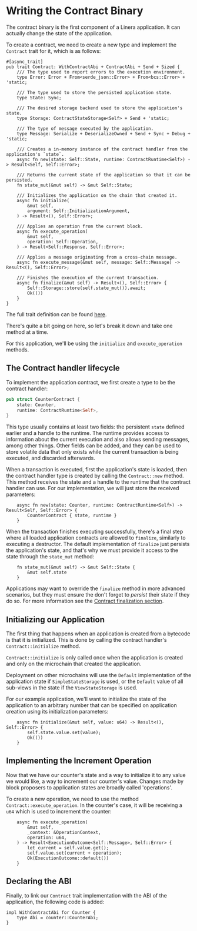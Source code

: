 # Writing the Contract Binary

The contract binary is the first component of a Linera application. It can
actually change the state of the application.

To create a contract, we need to create a new type and implement the `Contract`
trait for it, which is as follows:

```rust,ignore
#[async_trait]
pub trait Contract: WithContractAbi + ContractAbi + Send + Sized {
    /// The type used to report errors to the execution environment.
    type Error: Error + From<serde_json::Error> + From<bcs::Error> + 'static;

    /// The type used to store the persisted application state.
    type State: Sync;

    /// The desired storage backend used to store the application's state.
    type Storage: ContractStateStorage<Self> + Send + 'static;

    /// The type of message executed by the application.
    type Message: Serialize + DeserializeOwned + Send + Sync + Debug + 'static;

    /// Creates a in-memory instance of the contract handler from the application's `state`.
    async fn new(state: Self::State, runtime: ContractRuntime<Self>) -> Result<Self, Self::Error>;

    /// Returns the current state of the application so that it can be persisted.
    fn state_mut(&mut self) -> &mut Self::State;

    /// Initializes the application on the chain that created it.
    async fn initialize(
        &mut self,
        argument: Self::InitializationArgument,
    ) -> Result<(), Self::Error>;

    /// Applies an operation from the current block.
    async fn execute_operation(
        &mut self,
        operation: Self::Operation,
    ) -> Result<Self::Response, Self::Error>;

    /// Applies a message originating from a cross-chain message.
    async fn execute_message(&mut self, message: Self::Message) -> Result<(), Self::Error>;

    /// Finishes the execution of the current transaction.
    async fn finalize(&mut self) -> Result<(), Self::Error> {
        Self::Storage::store(self.state_mut()).await;
        Ok(())
    }
}
```

The full trait definition can be found
[here](https://github.com/linera-io/linera-protocol/blob/main/linera-sdk/src/lib.rs).

There's quite a bit going on here, so let's break it down and take one method at
a time.

For this application, we'll be using the `initialize` and `execute_operation`
methods.

## The Contract handler lifecycle

To implement the application contract, we first create a type to be the contract
handler:

```rust
pub struct CounterContract {
    state: Counter,
    runtime: ContractRuntime<Self>,
}
```

This type usually contains at least two fields: the persistent `state` defined
earlier and a handle to the runtime. The runtime provides access to information
about the current execution and also allows sending messages, among other
things. Other fields can be added, and they can be used to store volatile data
that only exists while the current transaction is being executed, and discarded
afterwards.

When a transaction is executed, first the application's state is loaded, then
the contract handler type is created by calling the `Contract::new` method. This
method receives the state and a handle to the runtime that the contract handler
can use. For our implementation, we will just store the received parameters:

```rust,ignore
    async fn new(state: Counter, runtime: ContractRuntime<Self>) -> Result<Self, Self::Error> {
        CounterContract { state, runtime }
    }
```

When the transaction finishes executing successfully, there's a final step where
all loaded application contracts are allowed to `finalize`, similarly to
executing a destructor. The default implementation of `finalize` just persists
the application's state, and that's why we must provide it access to the state
through the `state_mut` method:

```rust,ignore
    fn state_mut(&mut self) -> &mut Self::State {
        &mut self.state
    }
```

Applications may want to override the `finalize` method in more advanced
scenarios, but they must ensure the don't forget to *persist* their state if
they do so. For more information see the
[Contract finalization section](../advanced_topics/contract_finalize.md).

## Initializing our Application

The first thing that happens when an application is created from a bytecode is
that it is initialized. This is done by calling the contract handler's
`Contract::initialize` method.

`Contract::initialize` is only called once when the application is created and
only on the microchain that created the application.

Deployment on other microchains will use the `Default` implementation of the
application state if `SimpleStateStorage` is used, or the `Default` value of all
sub-views in the state if the `ViewStateStorage` is used.

For our example application, we'll want to initialize the state of the
application to an arbitrary number that can be specified on application creation
using its initialization parameters:

```rust,ignore
    async fn initialize(&mut self, value: u64) -> Result<(), Self::Error> {
        self.state.value.set(value);
        Ok(())
    }
```

## Implementing the Increment Operation

Now that we have our counter's state and a way to initialize it to any value we
would like, a way to increment our counter's value. Changes made by block
proposers to application states are broadly called 'operations'.

To create a new operation, we need to use the method
`Contract::execute_operation`. In the counter's case, it will be receiving a
`u64` which is used to increment the counter:

```rust,ignore
    async fn execute_operation(
        &mut self,
        _context: &OperationContext,
        operation: u64,
    ) -> Result<ExecutionOutcome<Self::Message>, Self::Error> {
        let current = self.value.get();
        self.value.set(current + operation);
        Ok(ExecutionOutcome::default())
    }
```

## Declaring the ABI

Finally, to link our `Contract` trait implementation with the ABI of the
application, the following code is added:

```rust,ignore
impl WithContractAbi for Counter {
    type Abi = counter::CounterAbi;
}
```
